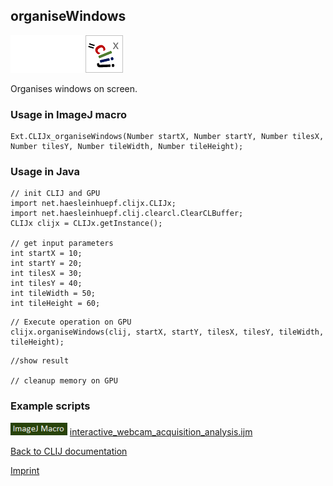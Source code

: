## organiseWindows
<img src="images/mini_empty_logo.png"/><img src="images/mini_empty_logo.png"/><img src="images/mini_clijx_logo.png"/>

Organises windows on screen.

### Usage in ImageJ macro
```
Ext.CLIJx_organiseWindows(Number startX, Number startY, Number tilesX, Number tilesY, Number tileWidth, Number tileHeight);
```


### Usage in Java
```
// init CLIJ and GPU
import net.haesleinhuepf.clijx.CLIJx;
import net.haesleinhuepf.clij.clearcl.ClearCLBuffer;
CLIJx clijx = CLIJx.getInstance();

// get input parameters
int startX = 10;
int startY = 20;
int tilesX = 30;
int tilesY = 40;
int tileWidth = 50;
int tileHeight = 60;
```

```
// Execute operation on GPU
clijx.organiseWindows(clij, startX, startY, tilesX, tilesY, tileWidth, tileHeight);
```

```
//show result

// cleanup memory on GPU
```




### Example scripts
<a href="https://github.com/clij/clij2-docs/blob/master/src/main/macro/interactive_webcam_acquisition_analysis.ijm"><img src="images/language_macro.png" height="20"/></a> [interactive_webcam_acquisition_analysis.ijm](https://github.com/clij/clij2-docs/blob/master/src/main/macro/interactive_webcam_acquisition_analysis.ijm)  


[Back to CLIJ documentation](https://clij.github.io/)

[Imprint](https://clij.github.io/imprint)
